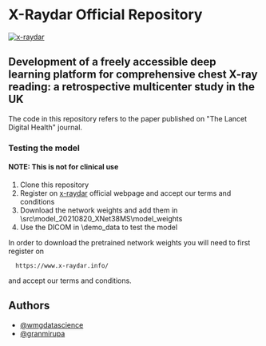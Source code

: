 
# X-Raydar Official Repository

[![x-raydar](https://www.x-raydar.info/img/logos/logo-online.png)](https://www.x-raydar.info/)

## Development of a freely accessible deep learning platform for comprehensive chest X-ray reading: a retrospective multicenter study in the UK

The code in this repository refers to the paper published on "The Lancet Digital Health" journal.

### Testing the model

#### NOTE: This is not for clinical use ####

1. Clone this repository
2. Register on [x-raydar](https://www.x-raydar.info/) official webpage and accept our terms and conditions
3. Download the network weights and add them in \src\model_20210820_XNet38MS\model_weights
4. Use the DICOM in \demo_data to test the model



In order to download the pretrained network weights you will need to first register on 
```http
  https://www.x-raydar.info/
``` 
and accept our terms and conditions. 
 

## Authors
- [@wmgdatascience](https://github.com/wmgdatascience)
- [@granmirupa](https://www.github.com/granmirupa)
